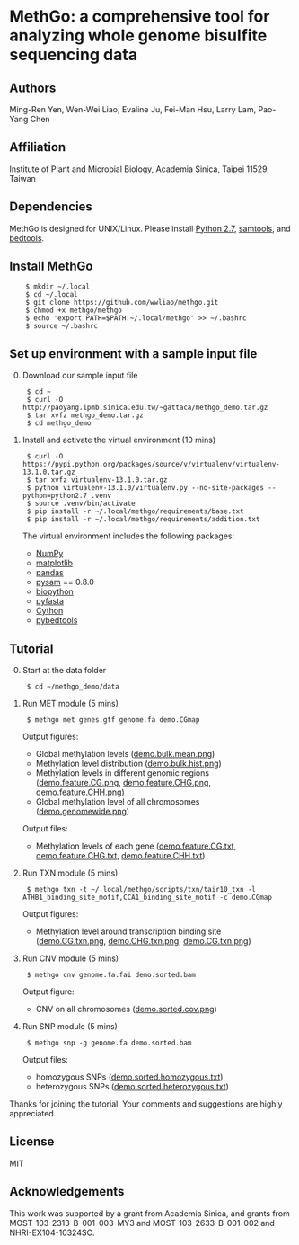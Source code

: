 # MethGo: a comprehensive tool for analyzing whole genome bisulfite sequencing data

## Authors
Ming-Ren Yen, Wen-Wei Liao, Evaline Ju, Fei-Man Hsu, Larry Lam, Pao-Yang Chen

## Affiliation
Institute of Plant and Microbial Biology, Academia Sinica, Taipei 11529, Taiwan

## Dependencies
MethGo is designed for UNIX/Linux. Please install [Python 2.7](https://www.python.org/downloads/release/python-279/),
[samtools](http://sourceforge.net/projects/samtools/files/samtools/1.2/),
and [bedtools](http://bedtools.readthedocs.org/en/latest/content/installation.html).

## Install MethGo

        $ mkdir ~/.local
        $ cd ~/.local
        $ git clone https://github.com/wwliao/methgo.git
        $ chmod +x methgo/methgo
        $ echo 'export PATH=$PATH:~/.local/methgo' >> ~/.bashrc
        $ source ~/.bashrc

## Set up environment with a sample input file
0. Download our sample input file

        $ cd ~
        $ curl -O http://paoyang.ipmb.sinica.edu.tw/~gattaca/methgo_demo.tar.gz
        $ tar xvfz methgo_demo.tar.gz
        $ cd methgo_demo

1. Install and activate the virtual environment (10 mins)

        $ curl -O https://pypi.python.org/packages/source/v/virtualenv/virtualenv-13.1.0.tar.gz
        $ tar xvfz virtualenv-13.1.0.tar.gz
        $ python virtualenv-13.1.0/virtualenv.py --no-site-packages --python=python2.7 .venv
        $ source .venv/bin/activate
        $ pip install -r ~/.local/methgo/requirements/base.txt
        $ pip install -r ~/.local/methgo/requirements/addition.txt
        
	The virtual environment includes the following packages:
    - [NumPy](http://www.numpy.org/)
	- [matplotlib](http://matplotlib.org/)
	- [pandas](http://pandas.pydata.org/)
	- [pysam](http://pysam.readthedocs.org/) == 0.8.0
	- [biopython](http://biopython.org/)
	- [pyfasta](https://pypi.python.org/pypi/pyfasta/)
	- [Cython](http://cython.org/)
	- [pybedtools](https://pythonhosted.org/pybedtools/)

## Tutorial

0. Start at the data folder

        $ cd ~/methgo_demo/data

1. Run MET module (5 mins)

        $ methgo met genes.gtf genome.fa demo.CGmap
        
    Output figures:
    - Global methylation levels ([demo.bulk.mean.png](http://paoyang.ipmb.sinica.edu.tw/~gattaca/methgo_demo_results/MET/demo.bulk.mean.png))
    - Methylation level distribution ([demo.bulk.hist.png](http://paoyang.ipmb.sinica.edu.tw/~gattaca/methgo_demo_results/MET/demo.bulk.hist.png))
    - Methylation levels in different genomic regions ([demo.feature.CG.png](http://paoyang.ipmb.sinica.edu.tw/~gattaca/methgo_demo_results/MET/demo.feature.CG.png),
    [demo.feature.CHG.png](http://paoyang.ipmb.sinica.edu.tw/~gattaca/methgo_demo_results/MET/demo.feature.CHG.png),
    [demo.feature.CHH.png](http://paoyang.ipmb.sinica.edu.tw/~gattaca/methgo_demo_results/MET/demo.feature.CHH.png))
    - Global methylation level of all chromosomes ([demo.genomewide.png](http://paoyang.ipmb.sinica.edu.tw/~gattaca/methgo_demo_results/MET/demo.genomewide.png))

    Output files:
    - Methylation levels of each gene ([demo.feature.CG.txt](http://paoyang.ipmb.sinica.edu.tw/~gattaca/methgo_demo_results/MET/demo.feature.CG.txt),
    [demo.feature.CHG.txt](http://paoyang.ipmb.sinica.edu.tw/~gattaca/methgo_demo_results/MET/demo.feature.CHG.txt),
    [demo.feature.CHH.txt](http://paoyang.ipmb.sinica.edu.tw/~gattaca/methgo_demo_results/MET/demo.feature.CHH.txt))
   
2. Run TXN module (5 mins)

        $ methgo txn -t ~/.local/methgo/scripts/txn/tair10_txn -l ATHB1_binding_site_motif,CCA1_binding_site_motif -c demo.CGmap
   
    Output figures:
    - Methylation level around transcription binding site ([demo.CG.txn.png](http://paoyang.ipmb.sinica.edu.tw/~gattaca/methgo_demo_results/TXN/demo.CG.txn.png), [demo.CHG.txn.png](http://paoyang.ipmb.sinica.edu.tw/~gattaca/methgo_demo_results/TXN/demo.CHG.txn.png), [demo.CG.txn.png](http://paoyang.ipmb.sinica.edu.tw/~gattaca/methgo_demo_results/TXN/demo.CHH.txn.png))

3. Run CNV module (5 mins)

        $ methgo cnv genome.fa.fai demo.sorted.bam

    Output figure:
    - CNV on all chromosomes ([demo.sorted.cov.png](http://paoyang.ipmb.sinica.edu.tw/~gattaca/methgo_demo_results/CNV/demo.sorted.cov.png))

4. Run SNP module (5 mins)

        $ methgo snp -g genome.fa demo.sorted.bam

    Output files:
    - homozygous SNPs ([demo.sorted.homozygous.txt](http://paoyang.ipmb.sinica.edu.tw/~gattaca/methgo_demo_results/SNP/demo.sorted.homozygous.txt))
    - heterozygous SNPs ([demo.sorted.heterozygous.txt](http://paoyang.ipmb.sinica.edu.tw/~gattaca/methgo_demo_results/SNP/demo.sorted.heterozygous.txt))

Thanks for joining the tutorial. Your comments and suggestions are highly appreciated.

## License
MIT

## Acknowledgements This work was supported by a grant from Academia Sinica, and grants from  MOST-103-2313-B-001-003-MY3 and MOST-103-2633-B-001-002 and NHRI-EX104-10324SC.
